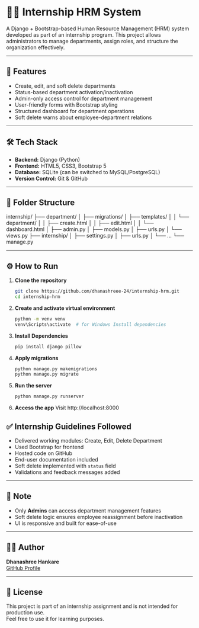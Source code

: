 # 🧑‍💼 Internship HRM System

A Django + Bootstrap-based Human Resource Management (HRM) system developed as part of an internship program. This project allows administrators to manage departments, assign roles, and structure the organization effectively.

---

## 🚀 Features

- Create, edit, and soft delete departments
- Status-based department activation/inactivation
- Admin-only access control for department management
- User-friendly forms with Bootstrap styling
- Structured dashboard for department operations
- Soft delete warns about employee-department relations

---

## 🛠 Tech Stack

- **Backend:** Django (Python)
- **Frontend:** HTML5, CSS3, Bootstrap 5
- **Database:** SQLite (can be switched to MySQL/PostgreSQL)
- **Version Control:** Git & GitHub

---

## 📁 Folder Structure

internship/
├── department/
│ ├── migrations/
│ ├── templates/
│ │ └── department/
│ │ ├── create.html
│ │ ├── edit.html
│ │ └── dashboard.html
│ ├── admin.py
│ ├── models.py
│ ├── urls.py
│ └── views.py
├── internship/
│ ├── settings.py
│ ├── urls.py
│ └── ...
└── manage.py

---

## ⚙️ How to Run

1. **Clone the repository**
   ```bash
   git clone https://github.com/dhanashreee-24/internship-hrm.git
   cd internship-hrm
2. **Create and activate virtual environment**
   ```bash
   python -m venv venv
   venv\Scripts\activate  # for Windows Install dependencies

3. **Install Dependencies**
   ```bash
   pip install django pillow

5. **Apply migrations**
   ```bash
   python manage.py makemigrations
   python manage.py migrate

6. **Run the server**
   ```bash
   python manage.py runserver

7. **Access the app**
   Visit http://localhost:8000

## ✅ Internship Guidelines Followed

- Delivered working modules: Create, Edit, Delete Department  
- Used Bootstrap for frontend  
- Hosted code on GitHub  
- End-user documentation included  
- Soft delete implemented with `status` field  
- Validations and feedback messages added  

---

## 📌 Note

- Only **Admins** can access department management features  
- Soft delete logic ensures employee reassignment before inactivation  
- UI is responsive and built for ease-of-use  

---

## 🧑‍💻 Author

**Dhanashree Hankare**  
[GitHub Profile](https://github.com/dhanashreee-24)

---

## 📄 License

This project is part of an internship assignment and is not intended for production use.  
Feel free to use it for learning purposes.




